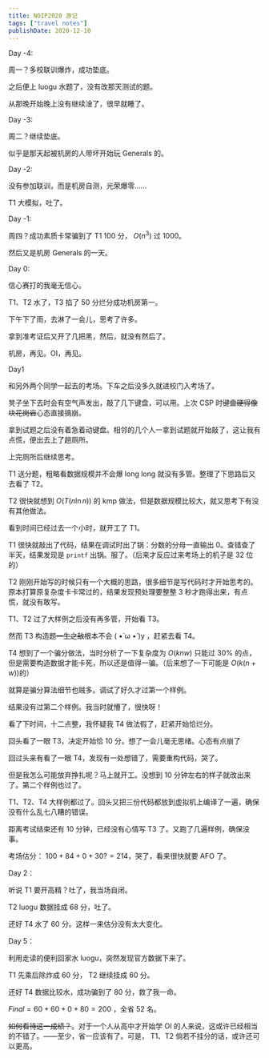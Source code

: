 ```yaml
---
title: NOIP2020 游记
tags: ["travel notes"]
publishDate: 2020-12-10
---
```

Day -4:

周一？多校联训爆炸，成功垫底。

之后便上 luogu 水题了，没有改那天测试的题。

从那晚开始晚上没有继续淦了，很早就睡了。

Day -3:

周二？继续垫底。

似乎是那天起被机房的人带坏开始玩 Generals 的。

Day -2:

没有参加联训，而是机房自测，光荣爆零……

T1 大模拟，吐了。

Day -1:

周四？成功素质卡常骗到了 T1 100 分， $O(n^3)$ 过 1000。

然后又是机房 Generals 的一天。

Day 0:

信心赛打的我毫无信心。

T1、T2 水了，T3 掐了 50 分烂分成功机房第一。

下午下了雨，去淋了一会儿，思考了许多。

拿到准考证后又开了几把黑，然后，就没有然后了。

机房，再见。OI，再见。

Day1

和另外两个同学一起去的考场。下车之后没多久就进校门入考场了。

凳子坐下去时会有空气声发出，敲了几下键盘，可以用。上次 CSP 时~~键盘硬得像块花岗岩~~心态直接搞崩。

拿到试题之后没有着急着动键盘。相邻的几个人一拿到试题就开始敲了，这让我有点慌，便出去上了趟厕所。

上完厕所后继续思考。

T1 送分题，粗略看数据规模并不会爆 long long 就没有多管。整理了下思路后又去看了 T2。

T2 很快就想到 $O\left(T(n\ln n)\right)$ 的 kmp 做法，但是数据规模比较大，就又思考下有没有其他做法。

看到时间已经过去一个小时，就开工了 T1。

T1 很快就敲出了代码，结果在调试时出了锅：分数的分母一直输出 0。查错查了半天，结果发现是 `printf` 出锅。服了。（后来才反应过来考场上的机子是 32 位的）

T2 刚刚开始写的时候只有一个大概的思路，很多细节是写代码时才开始思考的。原本打算原复杂度卡卡常过的，结果发现预处理要整整 3 秒才跑得出来，有点慌，就没有敢写。

T1、T2 过了大样例之后没有再多管，开始看 T3。

然而 T3 构造题~~一生之敌~~根本不会 ( •̀ ω •́ )y ，赶紧去看 T4。

T4 想到了一个骗分做法，当时分析了一下复杂度为 $O(knw)$ 只能过 30% 的点，但是需要构造数据才能卡死，所以还是值得一骗。（后来想了一下可能是 $O(k(n+w))$的）

就算是骗分算法细节也贼多。调试了好久才过第一个样例。

结果没有过第二个样例。我当时就懵了，很快呀！

看了下时间，十二点整，我怀疑我 T4 做法假了，赶紧开始恰烂分。

回头看了一眼 T3，决定开始恰 10 分。想了一会儿毫无思绪。心态有点崩了

回过头来有看了一眼 T4，发现有一处想错了，需要重构代码，哭了。

但是我怎么可能放弃挣扎呢？马上就开工。没想到 10 分钟左右的样子就改出来了。第二个样例也过了。

T1、T2、T4 大样例都过了。回头又把三份代码都放到虚拟机上编译了一遍，确保没有什么乱七八糟的错误。

距离考试结束还有 10 分钟，已经没有心情写 T3 了。又跑了几遍样例，确保没事。

考场估分： $100 + 84 + 0 + 30? = 214$，哭了，看来很快就要 AFO 了。

Day 2：

听说 T1 要开高精？吐了，我当场自闭。

T2 luogu 数据挂成 68 分，吐了。

还好 T4 水了 60 分。这样一来估分没有太大变化。

Day 5：

利用走读的便利回家水 luogu，突然发现官方数据下来了。

T1 先乘后除炸成 60 分， T2 继续挂成 60 分。

还好 T4 数据比较水，成功骗到了 80 分，救了我一命。

$Final = 60 + 60 + 0 + 80 = 200$ ，全省 52 名。

~~如何看待这一成绩？~~。对于一个人从高中才开始学 OI 的人来说，这或许已经相当的不错了。——至少，省一应该有了。可是， T1、T2 倘若不挂分的话，或许还可以更高。